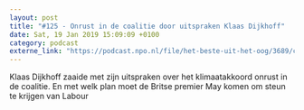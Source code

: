 ```yaml
---
layout: post
title: "#125 - Onrust in de coalitie door uitspraken Klaas Dijkhoff"
date: Sat, 19 Jan 2019 15:09:09 +0100
category: podcast
externe_link: "https://podcast.npo.nl/file/het-beste-uit-het-oog/3689/content.omroep.nl/portal/podcast/nporadio1/het-beste-uit-het-oog/2019/01/nporadio1_het-beste-uit-het-oog_20190119_125-onrust-in-de-coalitie-door-uitspraken-klaas-dijkhoff_7C9N2T.mp3"
---
```


Klaas Dijkhoff zaaide met zijn uitspraken over het klimaatakkoord onrust in de coalitie. En met welk plan moet de Britse premier May komen om steun te krijgen van  Labour
